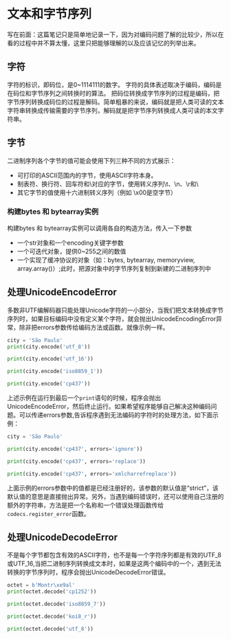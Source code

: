 # 文本和字节序列

写在前面：这篇笔记只是简单地记录一下，因为对编码问题了解的比较少，所以在看的过程中并不算太懂，这里只把能够理解的以及应该记忆的列举出来。

## 字符

字符的标识，即码位，是0~1114111的数字。
字符的具体表述取决于编码，编码是在码位和字节序列之间转换时的算法。
把码位转换成字节序列的过程是编码，把字节序列转换成码位的过程是解码。简单粗暴的来说，编码就是把人类可读的文本字符串转换成传输需要的字节序列，解码就是把字节序列转换成人类可读的本文字符串。

## 字节
二进制序列各个字节的值可能会使用下列三种不同的方式展示：

+ 可打印的ASCII范围内的字节，使用ASCII字符本身。
+ 制表符、换行符、回车符和\对应的字节，使用转义序列\t、\n、\r和\\
+ 其它字节的值使用十六进制转义序列（例如 \x00是空字节）

### 构建bytes 和 bytearray实例

构建bytes 和 bytearray实例可以调用各自的构造方法，传入一下参数

+ 一个str对象和一个encoding关键字参数
+ 一个可迭代对象，提供0~255之间的数值
+ 一个实现了缓冲协议的对象（如：bytes, bytearray, memoryview, array.array()）;此时，把源对象中的字节序列复制到新建的二进制序列中

## 处理UnicodeEncodeError
多数非UTF编解码器只能处理Unicode字符的一小部分，当我们把文本转换成字节序列时，如果目标编码中没有定义某个字符，就会抛出UnicodeEncodingError异常，除非把errors参数传给编码方法或函数。就像示例一样。

```python
city = 'São Paulo'
print(city.encode('utf_8'))

print(city.encode('utf_16'))

print(city.encode('iso8859_1'))

print(city.encode('cp437'))
```

上述示例在运行到最后一个`print`语句的时候，程序会抛出UnicodeEncodeError，然后终止运行。如果希望程序能够自己解决这种编码问题。可以传递errors参数,告诉程序遇到无法编码的字符时的处理方法，如下面示例：

```python
city = 'São Paulo'

print(city.encode('cp437', errors='ignore'))

print(city.encode('cp437', errors='replace'))

print(city.encode('cp437', errors='xmlcharrefreplace'))
```

上面示例的errors参数中的值都是已经注册好的，该参数的默认值是“strict”，该默认值的意思是直接抛出异常。另外，当遇到编码错误时，还可以使用自己注册的额外的字符串，方法是把一个名称和一个错误处理函数传给`codecs.register_error`函数。

## 处理UnicodeDecodeError

不是每个字节都包含有效的ASCII字符，也不是每一个字符序列都是有效的UTF_8或UTF_16,当把二进制序列转换成文本时，如果是这两个编码中的一个，遇到无法转换的字节序列时，程序会抛出UnicodeDecodeError错误。

```python
octet = b'Montr\xe9al'
print(octet.decode('cp1252'))

print(octet.decode('iso8859_7'))

print(octet.decode('koi8_r'))

print(octet.decode('utf_8'))
```


